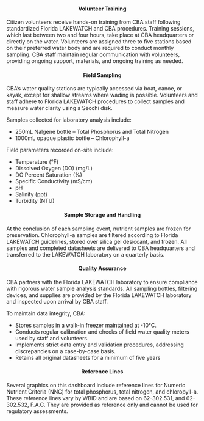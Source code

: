 <div class = 'row'>
<div class = 'col-md-2'></div>
<div class = 'col-md-8'>

<h4 style = 'text-align: center'>Volunteer Training</h4>

<p>Citizen volunteers receive hands-on training from CBA staff following standardized Florida LAKEWATCH and CBA procedures. Training sessions, which last between two and four hours, take place at CBA headquarters or directly on the water. Volunteers are assigned three to five stations based on their preferred water body and are required to conduct monthly sampling. CBA staff maintain regular communication with volunteers, providing ongoing support, materials, and ongoing training as needed.</p>
 
<h4 style = 'text-align: center'>Field Sampling</h4>

<p>CBA’s water quality stations are typically accessed via boat, canoe, or kayak, except for shallow streams where wading is possible. Volunteers and staff adhere to Florida LAKEWATCH procedures to collect samples and measure water clarity using a Secchi disk.</p>

<p>Samples collected for laboratory analysis include:</p>

* 250mL Nalgene bottle – Total Phosphorus and Total Nitrogen
* 1000mL opaque plastic bottle – Chlorophyll-a

<p>Field parameters recorded on-site include:</p>

* Temperature (°F)
* Dissolved Oxygen (DO) (mg/L)
* DO Percent Saturation (%)
* Specific Conductivity (mS/cm)
* pH
* Salinity (ppt)
* Turbidity (NTU)

<h4 style = 'text-align: center'>Sample Storage and Handling</h4>

<p>At the conclusion of each sampling event, nutrient samples are frozen for preservation. Chlorophyll-a samples are filtered according to Florida LAKEWATCH guidelines, stored over silica gel desiccant, and frozen. All samples and completed datasheets are delivered to CBA headquarters and transferred to the LAKEWATCH laboratory on a quarterly basis.</p>

<h4 style = 'text-align: center'>Quality Assurance</h4>

<p>CBA partners with the Florida LAKEWATCH laboratory to ensure compliance with rigorous water sample analysis standards. All sampling bottles, filtering devices, and supplies are provided by the Florida LAKEWATCH laboratory and inspected upon arrival by CBA staff.</p>

<p>To maintain data integrity, CBA:</p>

* Stores samples in a walk-in freezer maintained at -10°C.
* Conducts regular calibration and checks of field water quality meters used by staff and volunteers.
* Implements strict data entry and validation procedures, addressing discrepancies on a case-by-case basis.
* Retains all original datasheets for a minimum of five years

<h4 style = 'text-align: center'>Reference Lines</h4>

<p>Several graphics on this dashboard include reference lines for Numeric Nutrient Criteria (NNC) for total phosphorus, total nitrogen, and chloropyll-a.  These reference lines vary by WBID and are based on 62-302.531, and 62-302.532, F.A.C. They are provided as reference only and cannot be used for regulatory assessments.</p>

</div>
<div class = 'col-md-2'></div>
</div>